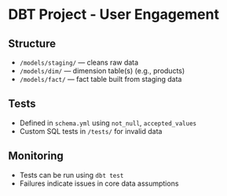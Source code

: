 # DBT Project - User Engagement

## Structure

- `/models/staging/` — cleans raw data
- `/models/dim/` — dimension table(s) (e.g., products)
- `/models/fact/` — fact table built from staging data

## Tests

- Defined in `schema.yml` using `not_null`, `accepted_values`
- Custom SQL tests in `/tests/` for invalid data

## Monitoring

- Tests can be run using `dbt test`
- Failures indicate issues in core data assumptions
